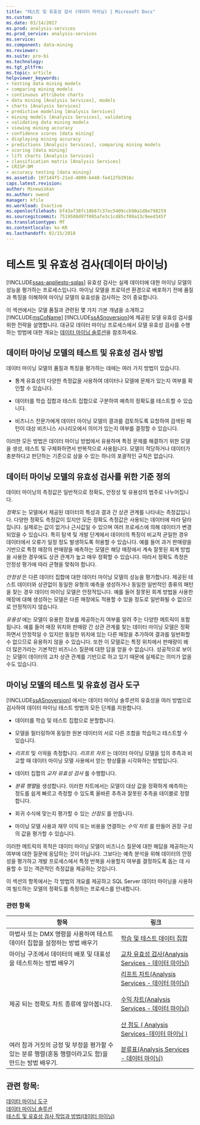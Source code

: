 ```yaml
---
title: "테스트 및 유효성 검사 (데이터 마이닝) | Microsoft Docs"
ms.custom: 
ms.date: 03/14/2017
ms.prod: analysis-services
ms.prod_service: analysis-services
ms.service: 
ms.component: data-mining
ms.reviewer: 
ms.suite: pro-bi
ms.technology: 
ms.tgt_pltfrm: 
ms.topic: article
helpviewer_keywords:
- testing data mining models
- comparing mining models
- continuous attribute charts
- data mining [Analysis Services], models
- charts [Analysis Services]
- predictive modeling [Analysis Services]
- mining models [Analysis Services], validating
- validating data mining models
- viewing mining accuracy
- confidence scores [data mining]
- displaying mining accuracy
- predictions [Analysis Services], comparing mining models
- scoring [data mining]
- lift charts [Analysis Services]
- classification matrix [Analysis Services]
- CRISP-DM
- accuracy testing [data mining]
ms.assetid: 197144f5-21ed-4009-b448-fe412fb3916c
caps.latest.revision: 
author: Minewiskan
ms.author: owend
manager: kfile
ms.workload: Inactive
ms.openlocfilehash: bf43af38fc18b67c37ec5409ccb90a1d8e798259
ms.sourcegitcommit: 7519508d97f095afe3c1cd85cf09a13c9eed345f
ms.translationtype: MT
ms.contentlocale: ko-KR
ms.lasthandoff: 02/15/2018
---
```

# <a name="testing-and-validation-data-mining"></a>테스트 및 유효성 검사(데이터 마이닝)
[!INCLUDE[ssas-appliesto-sqlas](../../includes/ssas-appliesto-sqlas.md)]
유효성 검사는 실제 데이터에 대한 마이닝 모델의 성능을 평가하는 프로세스입니다. 마이닝 모델을 프로덕션 환경으로 배포하기 전에 품질과 특징을 이해하여 마이닝 모델의 유효성을 검사하는 것이 중요합니다.  
  
 이 섹션에서는 모델 품질과 관련된 몇 가지 기본 개념을 소개하고 [!INCLUDE[msCoName](../../includes/msconame-md.md)] [!INCLUDE[ssASnoversion](../../includes/ssasnoversion-md.md)]에 제공된 모델 유효성 검사를 위한 전략을 설명합니다. 대규모 데이터 마이닝 프로세스에서 모델 유효성 검사를 수행하는 방법에 대한 개요는 [데이터 마이닝 솔루션](../../analysis-services/data-mining/data-mining-solutions.md)을 참조하세요.  
  
## <a name="methods-for-testing-and-validation-of-data-mining-models"></a>데이터 마이닝 모델의 테스트 및 유효성 검사 방법  
 데이터 마이닝 모델의 품질과 특징을 평가하는 데에는 여러 가지 방법이 있습니다.  
  
-   통계 유효성의 다양한 측정값을 사용하여 데이터나 모델에 문제가 있는지 여부를 확인할 수 있습니다.  
  
-   데이터를 학습 집합과 테스트 집합으로 구분하여 예측의 정확도를 테스트할 수 있습니다.  
  
-   비즈니스 전문가에게 데이터 마이닝 모델의 결과를 검토하도록 요청하여 검색된 패턴이 대상 비즈니스 시나리오에서 의미가 있는지 여부를 결정할 수 있습니다.  
  
 이러한 모든 방법은 데이터 마이닝 방법에서 유용하며 특정 문제를 해결하기 위한 모델을 생성, 테스트 및 구체화하면서 반복적으로 사용됩니다. 모델이 적당하거나 데이터가 충분하다고 판단하는 기준으로 삼을 수 있는 하나의 포괄적인 규칙은 없습니다.  
  
## <a name="definition-of-criteria-for-validating-data-mining-models"></a>데이터 마이닝 모델의 유효성 검사를 위한 기준 정의  
 데이터 마이닝의 측정값은 일반적으로 정확도, 안정성 및 유용성의 범주로 나누어집니다.  
  
 *정확도* 는 모델에서 제공된 데이터의 특성과 결과 간 상관 관계를 나타내는 측정값입니다. 다양한 정확도 측정값이 있지만 모든 정확도 측정값은 사용되는 데이터에 따라 달라집니다. 실제로는 값이 없거나 근사값일 수 있으며 여러 프로세스에 의해 데이터가 변경되었을 수 있습니다. 특히 탐색 및 개발 단계에서 데이터의 특징이 비교적 균일한 경우 데이터에서 오류가 일정 정도 발생하도록 허용할 수 있습니다. 예를 들어 과거 판매량을 기반으로 특정 매장의 판매량을 예측하는 모델은 해당 매장에서 계속 잘못된 회계 방법을 사용한 경우에도 상관 관계가 높고 매우 정확할 수 있습니다. 따라서 정확도 측정은 안정성 평가에 따라 균형을 맞춰야 합니다.  
  
 *안정성* 은 다른 데이터 집합에 대한 데이터 마이닝 모델의 성능을 평가합니다. 제공된 테스트 데이터와 상관없이 동일한 유형의 예측을 생성하거나 동일한 일반적인 종류의 패턴을 찾는 경우 데이터 마이닝 모델은 안정적입니다. 예를 들어 잘못된 회계 방법을 사용한 매장에 대해 생성하는 모델은 다른 매장에도 적용할 수 있을 정도로 일반화될 수 없으므로 안정적이지 않습니다.  
  
 *유용성* 에는 모델이 유용한 정보를 제공하는지 여부를 알려 주는 다양한 메트릭이 포함됩니다. 예를 들어 매장 위치와 판매량 간 상관 관계를 찾는 데이터 마이닝 모델은 정확하면서 안정적일 수 있지만 동일한 위치에 있는 다른 매장을 추가하여 결과를 일반화할 수 없으므로 유용하지 않을 수 있습니다. 또한 이 모델로는 특정 위치에서 판매량이 왜 더 많은가라는 기본적인 비즈니스 질문에 대한 답을 얻을 수 없습니다. 성공적으로 보이는 모델이 데이터의 교차 상관 관계를 기반으로 하고 있기 때문에 실제로는 의미가 없을 수도 있습니다.  
  
## <a name="tools-for-testing-and-validation-of-mining-models"></a>마이닝 모델의 테스트 및 유효성 검사 도구  
 [!INCLUDE[ssASnoversion](../../includes/ssasnoversion-md.md)] 에서는 데이터 마이닝 솔루션의 유효성을 여러 방법으로 검사하여 데이터 마이닝 테스트 방법의 모든 단계를 지원합니다.  
  
-   데이터를 학습 및 테스트 집합으로 분할합니다.  
  
-   모델을 필터링하여 동일한 원본 데이터의 서로 다른 조합을 학습하고 테스트할 수 있습니다.  
  
-   *리프트* 및 *이득*을 측정합니다. *리프트 차트* 는 데이터 마이닝 모델을 임의 추측과 비교할 때 데이터 마이닝 모델 사용에서 얻는 향상률을 시각화하는 방법입니다.  
  
-   데이터 집합의 *교차 유효성 검사* 를 수행합니다.  
  
-   *분류 행렬*을 생성합니다. 이러한 차트에서는 모델이 대상 값을 정확하게 예측하는 정도를 쉽게 빠르고 측정할 수 있도록 올바른 추측과 잘못된 추측을 테이블로 정렬합니다.  
  
-   회귀 수식에 맞는지 평가할 수 있는 *산점도* 를 만듭니다.  
  
-   마이닝 모델 사용과 재무 이익 또는 비용을 연결하는 *수익 차트* 를 만들어 권장 구성의 값을 평가할 수 있습니다.  
  
 이러한 메트릭의 목적은 데이터 마이닝 모델이 비즈니스 질문에 대한 해답을 제공하는지 여부에 대한 질문에 응답하는 것이 아닙니다. 그보다는 예측 분석을 위해 데이터의 안정성을 평가하고 개발 프로세스에서 특정 반복을 사용할지 여부를 결정하도록 돕는 데 사용할 수 있는 객관적인 측정값을 제공하는 것입니다.  
  
 이 섹션의 항목에서는 각 방법의 개요를 제공하고 SQL Server 데이터 마이닝을 사용하여 빌드하는 모델의 정확도를 측정하는 프로세스를 안내합니다.  
  
### <a name="related-topics"></a>관련 항목  
  
|항목|링크|  
|------------|-----------|  
|마법사 또는 DMX 명령을 사용하여 테스트 데이터 집합을 설정하는 방법 배우기|[학습 및 테스트 데이터 집합](../../analysis-services/data-mining/training-and-testing-data-sets.md)|  
|마이닝 구조에서 데이터의 배포 및 대표성을 테스트하는 방법 배우기|[교차 유효성 검사&#40;Analysis Services - 데이터 마이닝&#41;](../../analysis-services/data-mining/cross-validation-analysis-services-data-mining.md)|  
|제공 되는 정확도 차트 종류에 알아봅니다.|[리프트 차트&#40;Analysis Services - 데이터 마이닝&#41;](../../analysis-services/data-mining/lift-chart-analysis-services-data-mining.md)<br /><br /> [수익 차트&#40;Analysis Services - 데이터 마이닝&#41;](../../analysis-services/data-mining/profit-chart-analysis-services-data-mining.md)<br /><br /> [산 점도 &#40; Analysis Services-데이터 마이닝 &#41;](../../analysis-services/data-mining/scatter-plot-analysis-services-data-mining.md)|  
|여러 참과 거짓의 긍정 및 부정을 평가할 수 있는 분류 행렬(혼동 행렬이라고도 함)을 만드는 방법 배우기.|[분류표&#40;Analysis Services - 데이터 마이닝&#41;](../../analysis-services/data-mining/classification-matrix-analysis-services-data-mining.md)|  
  
## <a name="see-also"></a>관련 항목:  
 [데이터 마이닝 도구](../../analysis-services/data-mining/data-mining-tools.md)   
 [데이터 마이닝 솔루션](../../analysis-services/data-mining/data-mining-solutions.md)   
 [테스트 및 유효성 검사 작업과 방법&#40;데이터 마이닝&#41;](../../analysis-services/data-mining/testing-and-validation-tasks-and-how-tos-data-mining.md)  
  
  
